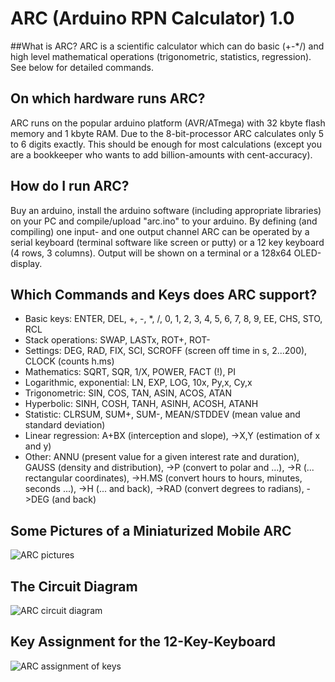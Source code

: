 # ARC (Arduino RPN Calculator) 1.0

##What is ARC?
ARC is a scientific calculator which can do basic (+-*/) and high level mathematical operations (trigonometric, statistics, regression). See below for detailed commands.

## On which hardware runs ARC?
ARC runs on the popular arduino platform (AVR/ATmega) with 32 kbyte flash memory and 1 kbyte RAM. Due to the 8-bit-processor ARC calculates only 5 to 6 digits exactly. This should be enough for most calculations (except you are a bookkeeper who wants to add billion-amounts with cent-accuracy).

## How do I run ARC?
Buy an arduino, install the arduino software (including appropriate libraries) on your PC and compile/upload "arc.ino" to your arduino. By defining (and compiling) one input- and one output channel ARC can be operated by a serial keyboard (terminal software like screen or putty) or a 12 key keyboard (4 rows, 3 columns). Output will be shown on a terminal or a 128x64 OLED-display.

## Which Commands and Keys does ARC support?
* Basic keys: ENTER, DEL, +, -, *, /, 0, 1, 2, 3, 4, 5, 6, 7, 8, 9, EE, CHS, STO, RCL
* Stack operations: SWAP, LASTx, ROT+, ROT-
* Settings: DEG, RAD, FIX, SCI, SCROFF (screen off time in s, 2...200), CLOCK (counts h.ms)
* Mathematics: SQRT, SQR, 1/X, POWER, FACT (!), PI
* Logarithmic, exponential: LN, EXP, LOG, 10x, Py,x, Cy,x
* Trigonometric: SIN, COS, TAN, ASIN, ACOS, ATAN
* Hyperbolic: SINH, COSH, TANH, ASINH, ACOSH, ATANH
* Statistic: CLRSUM, SUM+, SUM-, MEAN/STDDEV (mean value and standard deviation)
* Linear regression: A+BX (interception and slope), ->X,Y (estimation of x and y)
* Other: ANNU (present value for a given interest rate and duration), GAUSS (density and distribution), ->P (convert to polar and ...), ->R (... rectangular coordinates), ->H.MS (convert hours to hours, minutes, seconds ...), ->H (... and back), ->RAD (convert degrees to radians), ->DEG (and back)
 
## Some Pictures of a Miniaturized Mobile ARC

![ARC pictures](https://cloud.githubusercontent.com/assets/16148023/18578469/618225e8-7bf0-11e6-8ab1-5494e8903779.jpg "pictures")

## The Circuit Diagram
![ARC circuit diagram](https://cloud.githubusercontent.com/assets/16148023/18578474/65d0e99a-7bf0-11e6-9758-1d2680048e55.png "circuit")

## Key Assignment for the 12-Key-Keyboard
![ARC assignment of keys](https://cloud.githubusercontent.com/assets/16148023/18578478/6a3a0458-7bf0-11e6-8bd6-32abda655e6e.png "keys")


